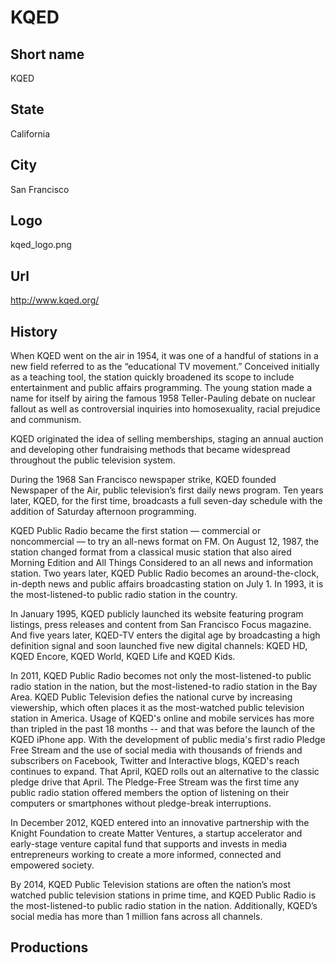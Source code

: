 # KQED

## Short name

KQED

## State

California

## City

San Francisco

## Logo

kqed\_logo.png

## Url

http://www.kqed.org/

## History

When KQED went on the air in 1954, it was one of a handful of stations
in a new field referred to as the “educational TV movement.” Conceived initially
as a teaching tool, the station quickly broadened its scope to include entertainment
and public affairs programming. The young station made a name for itself by airing
the famous 1958 Teller-Pauling debate on nuclear fallout as well as controversial
inquiries into homosexuality, racial prejudice and communism. 

KQED originated
the idea of selling memberships, staging an annual auction and developing other
fundraising methods that became widespread throughout the public television system.


During the 1968 San Francisco newspaper strike, KQED founded Newspaper of the
Air, public television’s first daily news program. Ten years later, KQED, for
the first time, broadcasts a full seven-day schedule with the addition of Saturday
afternoon programming.

KQED Public Radio became the first station — commercial
or noncommercial — to try an all-news format on FM. On August 12, 1987, the station
changed format from a classical music station that also aired Morning Edition
and All Things Considered to an all news and information station. Two years later,
KQED Public Radio becomes an around-the-clock, in-depth news and public affairs
broadcasting station on July 1. In 1993, it is the most-listened-to public radio
station in the country.

In January 1995, KQED publicly launched its website featuring
program listings, press releases and content from San Francisco Focus magazine.
And five years later, KQED-TV enters the digital age by broadcasting a high definition
signal and soon launched five new digital channels: KQED HD, KQED Encore, KQED
World, KQED Life and KQED Kids.

In 2011, KQED Public Radio becomes not only the
most-listened-to public radio station in the nation, but the most-listened-to
radio station in the Bay Area. KQED Public Television defies the national curve
by increasing viewership, which often places it as the most-watched public television
station in America. Usage of KQED's online and mobile services has more than tripled
in the past 18 months -- and that was before the launch of the KQED iPhone app.
With the development of public media's first radio Pledge Free Stream and the
use of social media with thousands of friends and subscribers on Facebook, Twitter
and Interactive blogs, KQED's reach continues to expand. That April, KQED rolls
out an alternative to the classic pledge drive that April. The Pledge-Free Stream
was the first time any public radio station offered members the option of listening
on their computers or smartphones without pledge-break interruptions. 

In December
2012, KQED entered into an innovative partnership with the Knight Foundation to
create Matter Ventures, a startup accelerator and early-stage venture capital
fund that supports and invests in media entrepreneurs working to create a more
informed, connected and empowered society.

By 2014, KQED Public Television stations
are often the nation’s most watched public television stations in prime time,
and KQED Public Radio is the most-listened-to public radio station in the nation.
Additionally, KQED’s social media has more than 1 million fans across all channels.


## Productions


